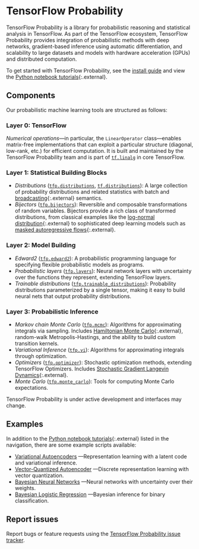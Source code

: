 # TensorFlow Probability

TensorFlow Probability is a library for probabilistic reasoning and statistical
analysis in TensorFlow. As part of the TensorFlow ecosystem, TensorFlow
Probability provides integration of probabilistic methods with deep networks,
gradient-based inference using automatic differentiation, and scalability to
large datasets and models with hardware acceleration (GPUs) and distributed
computation.

To get started with TensorFlow Probability, see the [install guide](./install)
and view the
[Python notebook tutorials](https://github.com/tensorflow/probability/blob/master/tensorflow_probability/examples/jupyter_notebooks/){:.external}.

## Components

Our probabilistic machine learning tools are structured as follows:

### Layer 0: TensorFlow

*Numerical operations*—in particular, the `LinearOperator`
class—enables matrix-free implementations that can exploit a particular structure
(diagonal, low-rank, etc.) for efficient computation. It is built and maintained
by the TensorFlow Probability team and is part of
[`tf.linalg`](https://github.com/tensorflow/tensorflow/tree/master/tensorflow/python/ops/linalg)
in core TensorFlow.

### Layer 1: Statistical Building Blocks

* *Distributions* ([`tfp.distributions`](https://github.com/tensorflow/probability/tree/master/tensorflow_probability/python/distributions),
  [`tf.distributions`](https://github.com/tensorflow/tensorflow/tree/master/tensorflow/python/ops/distributions)):
  A large collection of probability distributions and related statistics with
  batch and [broadcasting](https://docs.scipy.org/doc/numpy-1.14.0/user/basics.broadcasting.html){:.external}
  semantics.
* *Bijectors* ([`tfp.bijectors`](https://github.com/tensorflow/probability/tree/master/tensorflow_probability/python/bijectors)):
  Reversible and composable transformations of random variables. Bijectors
  provide a rich class of transformed distributions, from classical examples
  like the
  [log-normal distribution](https://en.wikipedia.org/wiki/Log-normal_distribution){:.external}
  to sophisticated deep learning models such as
  [masked autoregressive flows](https://arxiv.org/abs/1705.07057){:.external}.

### Layer 2: Model Building

* *Edward2* ([`tfp.edward2`](https://github.com/tensorflow/probability/tree/master/tensorflow_probability/python/edward2)):
  A probabilistic programming language for specifying flexible probabilistic
  models as programs.
* *Probabilistic layers* ([`tfp.layers`](https://github.com/tensorflow/probability/tree/master/tensorflow_probability/python/layers)):
  Neural network layers with uncertainty over the functions they represent,
  extending TensorFlow layers.
* *Trainable distributions* ([`tfp.trainable_distributions`](https://github.com/tensorflow/probability/blob/master/tensorflow_probability/python/trainable_distributions.py)):
  Probability distributions parameterized by a single tensor, making it easy to
  build neural nets that output probability distributions.

### Layer 3: Probabilistic Inference

* *Markov chain Monte Carlo* ([`tfp.mcmc`](https://github.com/tensorflow/probability/tree/master/tensorflow_probability/python/mcmc)):
  Algorithms for approximating integrals via sampling. Includes
  [Hamiltonian Monte Carlo](https://en.wikipedia.org/wiki/Hamiltonian_Monte_Carlo){:.external},
  random-walk Metropolis-Hastings, and the ability to build custom transition
  kernels.
* *Variational Inference* ([`tfp.vi`](https://github.com/tensorflow/probability/tree/master/tensorflow_probability/python/vi)):
  Algorithms for approximating integrals through optimization.
* *Optimizers* ([`tfp.optimizer`](https://github.com/tensorflow/probability/tree/master/tensorflow_probability/python/optimizer)):
  Stochastic optimization methods, extending TensorFlow Optimizers. Includes
  [Stochastic Gradient Langevin Dynamics](http://www.icml-2011.org/papers/398_icmlpaper.pdf){:.external}.
* *Monte Carlo* ([`tfp.monte_carlo`](https://github.com/tensorflow/probability/blob/master/tensorflow_probability/python/monte_carlo.py)):
  Tools for computing Monte Carlo expectations.

TensorFlow Probability is under active development and interfaces may change.

## Examples

In addition to the
[Python notebook tutorials](https://github.com/tensorflow/probability/blob/master/tensorflow_probability/examples/jupyter_notebooks/){:.external}
listed in the navigation, there are some example scripts available:

* [Variational Autoencoders](https://github.com/tensorflow/probability/tree/master/tensorflow_probability/examples/vae.py)
  —Representation learning with a latent code and variational inference.
* [Vector-Quantized Autoencoder](https://github.com/tensorflow/probability/tree/master/tensorflow_probability/examples/vq_vae.py)
  —Discrete representation learning with vector quantization.
* [Bayesian Neural Networks](https://github.com/tensorflow/probability/tree/master/tensorflow_probability/examples/bayesian_neural_network.py)
  —Neural networks with uncertainty over their weights.
* [Bayesian Logistic Regression](https://github.com/tensorflow/probability/tree/master/tensorflow_probability/examples/logistic_regression.py)
  —Bayesian inference for binary classification.

## Report issues

Report bugs or feature requests using the
[TensorFlow Probability issue tracker](https://github.com/tensorflow/probability/issues).
